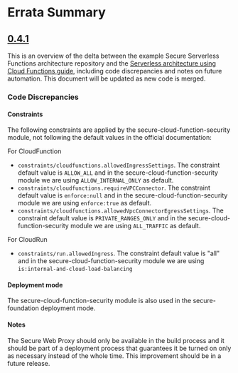 # Errata Summary

## [0.4.1](https://github.com/GoogleCloudPlatform/terraform-google-cloud-functions/releases/tag/v0.4.1)

This is an overview of the delta between the example Secure Serverless Functions architecture repository and the [Serverless architecture using Cloud Functions guide](https://cloud.google.com/architecture/serverless-functions-blueprint), including code discrepancies and notes on future automation. This document will be updated as new code is merged.

### Code Discrepancies

#### Constraints
The following constraints are applied by the secure-cloud-function-security module, not following the default values in the official documentation:

For CloudFunction
- `constraints/cloudfunctions.allowedIngressSettings`. The constraint default value is `ALLOW_ALL` and in the secure-cloud-function-security module we are using `ALLOW_INTERNAL_ONLY` as default.
- `constraints/cloudfunctions.requireVPCConnector`. The constraint default value is `enforce:null` and in the secure-cloud-function-security module we are using `enforce:true` as default.
- `constraints/cloudfunctions.allowedVpcConnectorEgressSettings`. The constraint default value is `PRIVATE_RANGES_ONLY` and in the secure-cloud-function-security module we are using `ALL_TRAFFIC` as default.

For CloudRun
- `constraints/run.allowedIngress`. The constraint default value is "all" and in the secure-cloud-function-security module we are using `is:internal-and-cloud-load-balancing`

#### Deployment mode
The secure-cloud-function-security module is also used in the secure-foundation deployment mode.

#### Notes 
The Secure Web Proxy should only be available in the build process and it should be part of a deployment process that guarantees it be turned on only as necessary instead of the whole time. This improvement should be in a future release.

